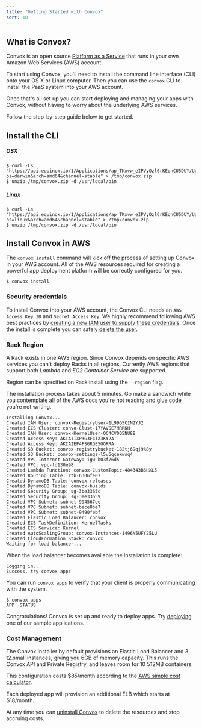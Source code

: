 ```yaml
---
title: "Getting Started with Convox"
sort: 10
---
```

## What is Convox?

Convox is an open source [Platform as a Service](https://en.wikipedia.org/wiki/Platform_as_a_service) that runs in your own Amazon Web Services (AWS) account.

To start using Convox, you'll need to install the command line interface (CLI) onto your OS X or Linux computer. Then you can use the `convox` CLI to install the PaaS system into your AWS account.

Once that's all set up you can start deploying and managing your apps with Convox, without having to worry about the underlying AWS services.

Follow the step-by-step guide below to get started.


## Install the CLI

##### OSX
    $ curl -Ls "https://api.equinox.io/1/Applications/ap_TKxvw_eIPVyOzl6rKEonCU5DUY/Updates/Asset/convox.zip?os=darwin&arch=amd64&channel=stable" > /tmp/convox.zip
    $ unzip /tmp/convox.zip -d /usr/local/bin

##### Linux
    $ curl -Ls "https://api.equinox.io/1/Applications/ap_TKxvw_eIPVyOzl6rKEonCU5DUY/Updates/Asset/convox.zip?os=linux&arch=amd64&channel=stable" > /tmp/convox.zip
    $ unzip /tmp/convox.zip -d /usr/local/bin

## Install Convox in AWS

The `convox install` command will kick off the process of setting up Convox in your AWS account. All of the AWS resources required for creating a powerful app deployment platform will be correctly configured for you.

    $ convox install

<div class="block-callout block-show-callout type-info">
  <h3>Security credentials</h3>
  <p>To install Convox into your AWS account, the Convox CLI needs an <code>AWS Access Key ID</code> and <code>Secret Access Key</code>. We highly recommend following AWS best practices by <a href="/docs/creating-an-iam-user">creating a new IAM user to supply these credentials</a>. Once the install is complete you can safely <a href="/docs/deleting-an-iam-user">delete the user</a>.</p>
</div>

<div class="block-callout block-show-callout type-primary">
  <h3>Rack Region</h3>
  <p>A Rack exists in one AWS region. Since Convox depends on specific AWS services you can't deploy Racks in all regions. Currently AWS regions that support both <em>Lambda</em> and <em>EC2 Container Service</em> are supported.</p>
  <p>Region can be specified on Rack install using the <code>--region</code> flag.</p>
</div>

The installation process takes about 5 minutes. Go make a sandwich while you contemplate all of the AWS docs you're not reading and glue code you're not writing.

    Installing Convox...
    Created IAM User: convox-RegistryUser-1L99G5CIN2YJ2
    Created ECS Cluster: convo-Clust-17YAVSE7MRRKH
    Created IAM User: convox-KernelUser-OC4CV0Q5NU8B
    Created Access Key: AKIAIIXP3G3F4TX3KY2A
    Created Access Key: AKIAIEP4FSGRQE5GGRRA
    Created S3 Bucket: convox-registrybucket-182tj69qj9k8y
    Created S3 Bucket: convox-settings-l5u6qcekwsq4
    Created VPC Internet Gateway: igw-b03f76d5
    Created VPC: vpc-fd130e98
    Created Lambda Function: convox-CustomTopic-484343B6HXL5
    Created Routing Table: rtb-6306fe07
    Created DynamoDB Table: convox-releases
    Created DynamoDB Table: convox-builds
    Created Security Group: sg-3be3365c
    Created Security Group: sg-3ee33659
    Created VPC Subnet: subnet-994567ee
    Created VPC Subnet: subnet-bece8be7
    Created VPC Subnet: subnet-9490febf
    Created Elastic Load Balancer: convox
    Created ECS TaskDefinition: KernelTasks
    Created ECS Service: Kernel
    Created AutoScalingGroup: convox-Instances-1496N5UFY25LU
    Created CloudFormation Stack: convox
    Waiting for load balancer...

When the load balancer becomes available the installation is complete:

    Logging in...
    Success, try convox apps

You can run `convox apps` to verify that your client is properly communicating with the system.

    $ convox apps
    APP  STATUS

Congratulations! Convox is set up and ready to deploy apps. Try [deploying](/docs/deploying-an-application) one of our sample applications.

<div class="block-callout block-show-callout type-warning">
  <h3>Cost Management</h3>

  <p>The Convox Installer by default provisions an Elastic Load Balancer and 3 t2.small instances, giving you 6GB of memory capacity. This runs the Convox API and Private Registry, and leaves room for 10 512MB containers.</p>

  <p>This configuration costs $85/month according to the <a href="http://calculator.s3.amazonaws.com/index.html">AWS simple cost calculator</a>.</p>

  <p>Each deployed app will provision an additional ELB which starts at $18/month.</p>

  <p>At any time you can <a href="/docs/uninstall-convox">uninstall Convox</a> to delete the resources and stop accruing costs.</p>
</div>
